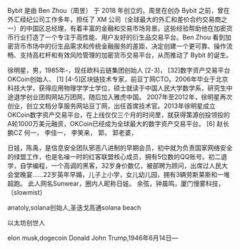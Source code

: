 Bybit 是由 Ben Zhou（周昱） 于 2018 年创立的。周昱在创办 Bybit 之前，曾在外汇经纪公司工作多年，担任了 XM 公司（全球最大的外汇和差价合约交易商之一）的中国区总经理，有着丰富的金融和交易市场背景。这些经验帮助他在加密货币行业打造了一个专注于高性能、用户友好的衍生品交易平台。Ben Zhou 看到加密货币市场中的衍生品需求和传统金融服务的差距，决定创建一个更可靠、操作流畅、支持高杠杆和有效风险管理的加密货币交易平台，从而推动了 Bybit 的诞生。


徐明星，男，1985年-，现任欧科云链集团创始人 [2-3]， [32]数字资产交易平台OKCoin创始人、 [1] [4-5]区块链技术专家，前豆丁网CTO。2006年毕业于北京科技大学，获得应用物理学学士学位，硕士就读于中国人民大学数学系，研究生中途退学创业团购网站万团网，随后加入雅虎中国。
2007年至2012年，徐明星再次创业，创立文档分享服务网站豆丁网，出任首席技术官。2013年徐明星成立OKCoin数字资产交易平台，在上线仅仅三个月的时间里，就获得策源创投领投的A轮1000万美元融资，OKCoin已经成为全球最大的数字资产交易平台。 [6]
赵长鹏CZ
何一，
李佳一，
李笑来，
郭，
郭老婆，

日娃，陈禹，是信息安全团队邪恶八进制的早期会员，初中就为负责国家网络安全的绿盟工作，也是名噪一时的红客联盟核心成员，拥有5位数的QQ账号。初二退学，自学编程，一个高调的黑客，32岁身价数亿，被部聘为顾问，出席过人民大会堂晚宴……22岁英年早婚，儿子上小学，女儿幼儿园，拥有3辆劳斯莱斯和一堆超跑。
此人网名Sunwear，圈内人昵称日娃。
余弦，钟晨鸣，厦门慢雾科技，（slowmist）

anatoly,solana创始人,圣迭戈高通solana beach 


以太坊创世人

elon musk,dogecoin
Donald John Trump,1946年6月14日—

